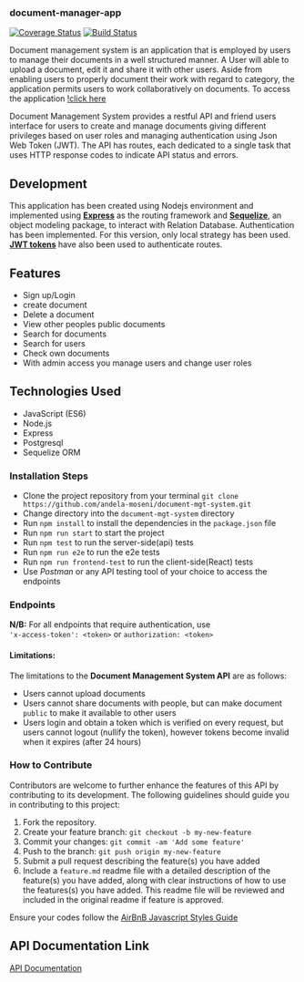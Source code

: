 
### document-manager-app

[![Coverage Status](https://coveralls.io/repos/github/andela-iakande/document-manager-application/badge.svg?branch=development)](https://coveralls.io/github/andela-iakande/document-manager-application?branch=development)
[![Build Status](https://travis-ci.org/andela-iakande/document-manager-application.svg?branch=development)](https://travis-ci.org/andela-iakande/document-manager-application)

Document management system is an application that is employed by users to manage their documents in a well structured manner. A User will able to upload a document, edit it and share it with other users. Aside from enabling users to properly document their work with regard to category, the application permits users to work collaboratively on documents.
To access the application [!click here](https://smartdocx.herokuapp.com/)

Document Management System provides a restful API and friend users interface for users to create and manage documents giving different privileges based on user roles and managing authentication using Json Web Token (JWT). The API has routes, each dedicated to a single task that uses HTTP response codes to indicate API status and errors.


Development
-----------
This application has been created using Nodejs environment and implemented using [**Express**](http://expressjs.com/) as the routing framework and [**Sequelize**](), an object modeling package, to interact with Relation Database. Authentication has been implemented. For this version, only local strategy has been used. [**JWT tokens**](https://jwt.io/) have also been used to authenticate routes.

Features
-----------
- Sign up/Login
- create document
- Delete a document
- View other peoples public documents
- Search for documents 
- Search for users
- Check own documents
- With admin access you manage users and change user roles

## Technologies Used
- JavaScript (ES6)
- Node.js
- Express
- Postgresql
- Sequelize ORM  

### **Installation Steps**
* Clone the project repository from your terminal `git clone https://github.com/andela-moseni/document-mgt-system.git`
* Change directory into the `document-mgt-system` directory
* Run `npm install` to install the dependencies in the `package.json` file
* Run `npm run start` to start the project
* Run `npm test` to run the server-side(api) tests
* Run `npm run e2e` to run the e2e tests
* Run `npm run frontend-test` to run the client-side(React) tests
* Use *Postman* or any API testing tool of your choice to access the endpoints

### **Endpoints**
**N/B:** For all endpoints that require authentication, use \
`'x-access-token': <token>` or `authorization: <token>`

#### Limitations:
The limitations to the **Document Management System API** are as follows:
* Users cannot upload documents
* Users cannot share documents with people, but can make document `public` to make it available to other users
* Users login and obtain a token which is verified on every request, but users cannot logout (nullify the token), however tokens become invalid when it expires (after 24 hours)

### How to Contribute
Contributors are welcome to further enhance the features of this API by contributing to its development. The following guidelines should guide you in contributing to this project:

1. Fork the repository.
2. Create your feature branch: `git checkout -b my-new-feature`
3. Commit your changes: `git commit -am 'Add some feature'`
4. Push to the branch: `git push origin my-new-feature`
5. Submit a pull request describing the feature(s) you have added
6. Include a `feature.md` readme file with a detailed description of the feature(s) you have added, along with clear instructions of how to use the features(s) you have added. This readme file will be reviewed and included in the original readme if feature is approved.

Ensure your codes follow the [AirBnB Javascript Styles Guide](https://github.com/airbnb/javascript)



## API Documentation Link
[API Documentation](https://github.com/andela-iakande/document-manager-application.)
